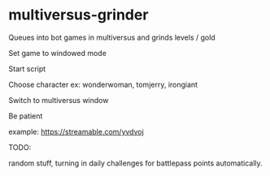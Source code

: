 # multiversus-grinder
Queues into bot games in multiversus and grinds levels / gold

Set game to windowed mode

Start script

Choose character ex: wonderwoman, tomjerry, irongiant

Switch to multiversus window

Be patient


example: https://streamable.com/yvdvoj

TODO:

random stuff, turning in daily challenges for battlepass points automatically. 
